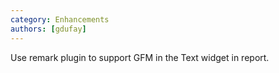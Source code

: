 ```yaml
---
category: Enhancements
authors: [gdufay]
---
```


Use remark plugin to support GFM in the Text widget in report.
